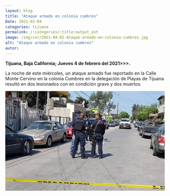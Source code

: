 ```yaml
---
layout: blog
title: "Ataque armado en colonia cumbres"
Date: 2021-02-04
categories: tijuana
permalink: /:categories/:title:output_ext
image: /img/cnr/2021-04-02-Ataque-armado-en-colonia-cumbres.jpg
alt: "Ataque armado en colonia cumbres"
autor:
---
```


**Tijuana, Baja California; Jueves 4 de febrero del 2021>>>.** 

La noche de este miércoles, un ataque armado fue reportado en la Calle Monte Cervino en la colonia Cumbres en la delegación de Playas de Tijuana resultó en dos lesionados con en condición grave y dos muertos. 

<div id="carouselExampleSlidesOnly" class="carousel slide" data-ride="carousel">
  <div class="carousel-inner">
    <div class="carousel-item active">
       <img class="d-block w-100" src="/img/cnr/2021-04-02-Ataque-armado-en-colonia-cumbres.jpg" loading="lazy"  alt="Ataque armado en colonia cumbres">
    </div>
  </div>
</div>


